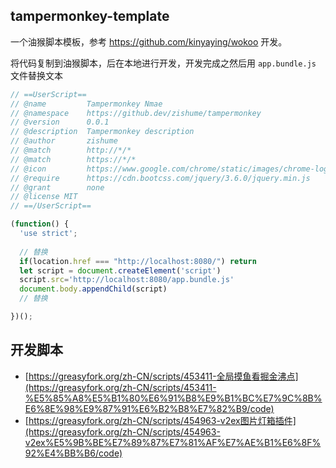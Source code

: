 ## tampermonkey-template

一个油猴脚本模板，参考 https://github.com/kinyaying/wokoo 开发。

将代码复制到油猴脚本，后在本地进行开发，开发完成之然后用 `app.bundle.js` 文件替换文本

```js
// ==UserScript==
// @name         Tampermonkey Nmae
// @namespace    https://github.dev/zishume/tampermonkey
// @version      0.0.1
// @description  Tampermonkey description
// @author       zishume
// @match        http://*/*
// @match        https://*/*
// @icon         https://www.google.com/chrome/static/images/chrome-logo-m100.svg
// @require      https://cdn.bootcss.com/jquery/3.6.0/jquery.min.js
// @grant        none
// @license MIT
// ==/UserScript==

(function() {
  'use strict';
  
  // 替换
  if(location.href === "http://localhost:8080/") return
  let script = document.createElement('script')
  script.src='http://localhost:8080/app.bundle.js'
  document.body.appendChild(script)
  // 替换

})();
```

## 开发脚本

- [https://greasyfork.org/zh-CN/scripts/453411-全局摸鱼看掘金沸点](https://greasyfork.org/zh-CN/scripts/453411-%E5%85%A8%E5%B1%80%E6%91%B8%E9%B1%BC%E7%9C%8B%E6%8E%98%E9%87%91%E6%B2%B8%E7%82%B9/code)
- [https://greasyfork.org/zh-CN/scripts/454963-v2ex图片灯箱插件](https://greasyfork.org/zh-CN/scripts/454963-v2ex%E5%9B%BE%E7%89%87%E7%81%AF%E7%AE%B1%E6%8F%92%E4%BB%B6/code)


